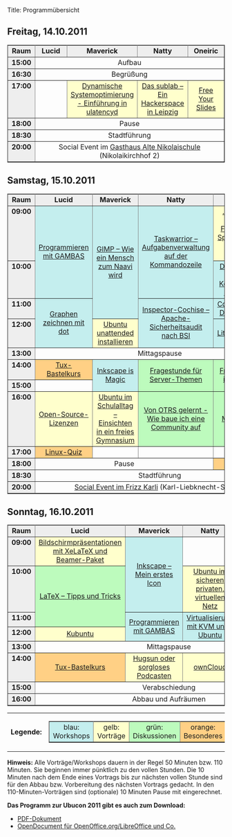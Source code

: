 Title: Programmübersicht


## Freitag, 14.10.2011

<table rules="all" cellspacing="1" cellpadding="3" border="1" width="100%">
<tbody><tr>
<td style="text-align: center; vertical-align: middle; font-weight: bold; background-color: #eeeeee;" width="8%">Raum
</td><td style="text-align: center; vertical-align: middle; font-weight: bold; background-color: #eeeeee;" width="23%">Lucid
</td><td style="text-align: center; vertical-align: middle; font-weight: bold; background-color: #eeeeee;" width="23%">Maverick
</td><td style="text-align: center; vertical-align: middle; font-weight: bold; background-color: #eeeeee;" width="23%">Natty
</td><td style="text-align: center; vertical-align: middle; font-weight: bold; background-color: #eeeeee;" width="23%">Oneiric
</td></tr>
<tr>
<td style="text-align: center; vertical-align: top; font-weight: bold; background-color: #eeeeee;">15:00
</td><td style="text-align: center; vertical-align: middle;" colspan="4">Aufbau
</td></tr>
<tr>
<td style="text-align: center; vertical-align: top; font-weight: bold; background-color: #eeeeee;">16:30
</td><td style="text-align: center; vertical-align: middle;" colspan="4">Begrüßung
</td></tr>
<tr>
<td style="text-align: center; vertical-align: top; font-weight: bold; background-color: #eeeeee;">17:00
</td><td>
        </td>
<td style="text-align: center; vertical-align: middle; background-color: #ffffcc;">
            <a href="/2011/programm/dynamische_systemoptimierung">Dynamische Systemoptimierung - Einführung in ulatencyd</a>
        </td>
<td style="text-align: center; vertical-align: middle; background-color: #ffffcc;">
            <a href="/2011/programm/das_sublab">Das sublab – Ein Hackerspace in Leipzig</a>
        </td>
<td style="text-align: center; vertical-align: middle; background-color: #ffffcc;">
            <a href="/2011/programm/free_your_slides">Free Your Slides</a>
        </td>
</tr>
<tr>
<td style="text-align: center; vertical-align: top; font-weight: bold; background-color: #eeeeee;">18:00
</td><td style="text-align: center; vertical-align: middle;" colspan="4">Pause
</td></tr>
<tr>
<td style="text-align: center; vertical-align: top; font-weight: bold; background-color: #eeeeee;">18:30
</td><td style="text-align: center; vertical-align: middle;" colspan="4">Stadtführung
</td></tr>
<tr>
<td style="text-align: center; vertical-align: top; font-weight: bold; background-color: #eeeeee;">20:00
</td><td style="text-align: center; vertical-align: middle;" colspan="4">Social Event im <a href="http://www.alte-nikolaischule.de/">Gasthaus Alte Nikolaischule</a> (Nikolaikirchhof 2)
</td></tr>
</tbody></table>


## Samstag, 15.10.2011

<table rules="all" cellspacing="1" cellpadding="3" border="1" width="100%">
<tbody><tr>
<td style="text-align: center; vertical-align: middle; font-weight: bold; background-color: #eeeeee;" width="8%">Raum
</td><td style="text-align: center; vertical-align: middle; font-weight: bold; background-color: #eeeeee;" width="23%">Lucid
</td><td style="text-align: center; vertical-align: middle; font-weight: bold; background-color: #eeeeee;" width="23%">Maverick
</td><td style="text-align: center; vertical-align: middle; font-weight: bold; background-color: #eeeeee;" width="23%">Natty
</td><td style="text-align: center; vertical-align: middle; font-weight: bold; background-color: #eeeeee;" width="23%">Oneiric
</td></tr>
<tr>
<td style="text-align: center; vertical-align: top; font-weight: bold; background-color: #eeeeee;">09:00
</td><td style="text-align: center; vertical-align: middle; background-color: #c4eeee;" rowspan="2">
            <a href="/2011/programm/programmieren_mit_gambas">Programmieren mit GAMBAS</a>
        </td>
<td style="text-align: center; vertical-align: middle; background-color: #c4eeee;" rowspan="3">
            <a href="/2011/programm/gimp_wie_ein_mensch_zum_naavi_wird">GIMP – Wie ein Mensch zum Naavi wird</a>
        </td>
<td style="text-align: center; vertical-align: middle; background-color: #c4eeee;" rowspan="2">
            <a href="/2011/programm/taskwarrior">Taskwarrior – Aufgabenverwaltung auf der Kommandozeile</a>
        </td>
<td style="text-align: center; vertical-align: middle; background-color: #ffffcc;">
            <a href="/2011/programm/freie_software_im_spannungsfeld_der_politik_und_gesellschaft"> „Die Freiheit, die ich meine …“ – Freie Software im Spannungsfeld von Politik und Gesellschaft</a>
        </td>
</tr>
<tr>
<td style="text-align: center; vertical-align: top; font-weight: bold; background-color: #eeeeee;">10:00
</td><td style="text-align: center; vertical-align: middle; background-color: #c4eeee;">
            <a href="/2011/programm/du_verstehst_mich_nicht">Du verstehst mich nicht – Kommunikation ist mehr als Reden</a>
        </td>
</tr>
<tr>
<td style="text-align: center; vertical-align: top; font-weight: bold; background-color: #eeeeee;">11:00
</td><td style="text-align: center; vertical-align: middle; background-color: #c4eeee;" rowspan="2">
            <a href="/2011/programm/graphen_zeichnen_mit_dot">Graphen zeichnen mit dot</a>
        </td>
<td style="text-align: center; vertical-align: middle; background-color: #c4eeee;" rowspan="2">
            <a href="/2011/programm/inspector-cochise">Inspector-Cochise – Apache-Sicherheitsaudit nach BSI</a>
        </td>
<td style="text-align: center; vertical-align: middle; background-color: #c4eeee;">
            <a href="/2011/programm/communtu_erstelle_deine_eigene_dvd">Communtu: Erstelle Deine eigene DVD</a>
        </td>
</tr>
<tr>
<td style="text-align: center; vertical-align: top; font-weight: bold; background-color: #eeeeee;">12:00
</td><td style="text-align: center; vertical-align: middle; background-color: #ffffcc;">
            <a href="/2011/programm/ubuntu_unattended_installieren">Ubuntu unattended installieren</a>
        </td>
<td style="text-align: center; vertical-align: middle; background-color: #c4eeee;">
            <a href="programm/biblatex_literaturverwaltung_mit_latex">BibLaTeX – Literaturverwaltung mit LaTeX</a>
        </td>
</tr>
<tr>
<td style="text-align: center; vertical-align: top; font-weight: bold; background-color: #eeeeee;">13:00
</td><td style="text-align: center; vertical-align: middle;" colspan="4">Mittagspause
</td></tr>
<tr>
<td style="text-align: center; vertical-align: top; font-weight: bold; background-color: #eeeeee;">14:00
</td><td style="text-align: center; vertical-align: middle; background-color: #ffd085;">
            <a href="/2011/programm/tux_bastelkurs">Tux-Bastelkurs</a>
        </td>
<td style="text-align: center; vertical-align: middle; background-color: #c4eeee;" rowspan="2">
            <a href="/2011/programm/inkscape_is_magic">Inkscape is Magic</a>
        </td>
<td style="text-align: center; vertical-align: middle; background-color: #bdfbbd;" rowspan="2">
            <a href="/2011/programm/fragestunde_fuer_server-themen">Fragestunde für Server-Themen</a>
        </td>
<td style="text-align: center; vertical-align: middle; background-color: #bdfbbd;" rowspan="2">
            <a href="/2011/programm/freie_projekte_und_ihre_community">Freie Projekte und ihre Community</a>
        </td>
</tr>
<tr>
<td style="text-align: center; vertical-align: top; font-weight: bold; background-color: #eeeeee;">15:00
</td><td>
        </td>
</tr>
<tr>
<td style="text-align: center; vertical-align: top; font-weight: bold; background-color: #eeeeee;">16:00</td>
<td style="text-align: center; vertical-align: middle; background-color: #ffffcc;">
            <a href="/2011/programm/open_source_lizenzen">Open-Source-Lizenzen</a>
        </td>
<td style="text-align: center; vertical-align: middle; background-color: #ffffcc;">
            <a href="/2011/programm/ubuntu_im_schulalltag">Ubuntu im Schulalltag – Einsichten in ein freies Gymnasium</a>
        </td>
<td style="text-align: center; vertical-align: middle; background-color: #bdfbbd;">
            <a href="/2011/programm/learned_from_otrs">Von OTRS gelernt - Wie baue ich eine Community auf</a>
        </td>
<td style="text-align: center; vertical-align: middle; background-color: #bdfbbd;">
            <a href="/2011/programm/ubuntu_messearbeit_und_merchandising">Ubuntu Messearbeit und Merchandising</a>
        </td>
</tr>
<tr>
<td style="text-align: center; vertical-align: top; font-weight: bold; background-color: #eeeeee;">17:00
</td><td style="text-align: center; vertical-align: middle; background-color: #ffd085;">
            <a href="/2011/programm/linux_quiz">Linux-Quiz</a>
        </td>
<td>
        </td>
<td>
        </td>
<td>
        </td>
</tr>
<tr>
<td style="text-align: center; vertical-align: top; font-weight: bold; background-color: #eeeeee;">18:00
</td><td style="text-align: center; vertical-align: middle;" colspan="3">Pause
</td><td style="text-align: center; vertical-align: middle; background-color: #ffd085;">
            <a href="/2011/programm/keysigning">Keysigning</a>
        </td>
</tr>
<tr>
<td style="text-align: center; vertical-align: top; font-weight: bold; background-color: #eeeeee;">18:30
</td><td style="text-align: center; vertical-align: middle;" colspan="4">Stadtführung
</td></tr>
<tr>
<td style="text-align: center; vertical-align: top; font-weight: bold; background-color: #eeeeee;">20:00
</td><td style="text-align: center; vertical-align: middle;" colspan="4"><a href="http://www.frizz-karli.de/">Social Event im Frizz Karli</a> (Karl-Liebknecht-Str. 40)
</td></tr>
</tbody></table>


## Sonntag, 16.10.2011

<table rules="all" cellspacing="1" cellpadding="3" border="1" width="100%">
<tbody><tr>
<td style="text-align: center; vertical-align: middle; font-weight: bold; background-color: #eeeeee;" width="8%">Raum
</td><td style="text-align: center; vertical-align: middle; font-weight: bold; background-color: #eeeeee;" width="23%">Lucid
</td><td style="text-align: center; vertical-align: middle; font-weight: bold; background-color: #eeeeee;" width="23%">Maverick
</td><td style="text-align: center; vertical-align: middle; font-weight: bold; background-color: #eeeeee;" width="23%">Natty
</td><td style="text-align: center; vertical-align: middle; font-weight: bold; background-color: #eeeeee;" width="23%">Oneiric
</td></tr>
<tr>
<td style="text-align: center; vertical-align: top; font-weight: bold; background-color: #eeeeee;">09:00
</td><td style="text-align: center; vertical-align: middle; background-color: #ffffcc;">
            <a href="/2011/programm/bildschirmpraesentationen_mit_xelatex">Bildschirmpräsentationen mit XeLaTeX und Beamer-Paket</a>
        </td>
<td style="text-align: center; vertical-align: middle; background-color: #c4eeee;" rowspan="2">
            <a href="/2011/programm/inkscape_mein_erstes_icon">Inkscape – Mein erstes Icon</a>
        </td>
<td>
        </td>
<td>
        </td>
</tr>
<tr>
<td style="text-align: center; vertical-align: top; font-weight: bold; background-color: #eeeeee;">10:00
</td><td style="text-align: center; vertical-align: middle; background-color: #bdfbbd;" rowspan="2">
            <a href="/2011/programm/latex_tipps_und_tricks">LaTeX – Tipps und Tricks</a>
        </td>
<td style="text-align: center; vertical-align: middle; background-color: #ffffcc;">
            <a href="/2011/programm/ubuntu_im_sicheren_privaten_virtuellen_netz">Ubuntu im sicheren privaten, virtuellen Netz</a>
        </td>
<td style="text-align: center; vertical-align: middle; background-color: #ffffcc;">
            <a href="/2011/programm/offene_arbeitsumgebung">Offene Arbeitsumgebung – Der agile Desktop für IT-Prof</a>
        </td>
</tr>
<tr>
<td style="text-align: center; vertical-align: top; font-weight: bold; background-color: #eeeeee;">11:00
</td><td style="text-align: center; vertical-align: middle; background-color: #c4eeee;" rowspan="2">
            <a href="/2011/programm/programmieren_mit_gambas">Programmieren mit GAMBAS</a>
        </td>
<td style="text-align: center; vertical-align: middle; background-color: #c4eeee;" rowspan="2">
            <a href="/2011/programm/virtualisierung_mit_kvm">Virtualisierung mit KVM unter Ubuntu </a>
        </td>
<td style="text-align: center; vertical-align: middle; background-color: #bdfbbd;" rowspan="2">
            <a href="/2011/programm/quo_vadis_ubuntu_deutschland">Quo vadis Ubuntu Deutschland?</a>
        </td>
</tr>

<tr><td style="text-align: center; vertical-align: top; font-weight: bold; background-color: #eeeeee;">12:00
</td><td style="text-align: center; vertical-align: middle; background-color: #ffffcc;">
            <a href="/2011/programm/kubuntu">Kubuntu</a>
        </td>

</tr><tr>
<td style="text-align: center; vertical-align: top; font-weight: bold; background-color: #eeeeee;">13:00
</td><td style="text-align: center; vertical-align: middle;" colspan="4">Mittagspause
</td></tr>
<tr>
<td style="text-align: center; vertical-align: top; font-weight: bold; background-color: #eeeeee;">14:00
</td><td style="text-align: center; vertical-align: middle; background-color: #ffd085;">
            <a href="/2011/programm/tux_bastelkurs">Tux-Bastelkurs</a>
        </td>
<td style="text-align: center; vertical-align: middle; background-color: #ffffcc;">
            <a href="/2011/programm/hugsun_oder_sorgloses_podcasten">Hugsun oder sorgloses Podcasten</a>
        </td>
<td style="text-align: center; vertical-align: middle; background-color: #ffffcc;">
            <a href="/2011/programm/owncloud">ownCloud</a>
        </td>
<td style="text-align: center; vertical-align: middle; background-color: #ffffcc;">
            <a href="/2011/programm/menschen_reden_anders_als_maschinen">Menschen reden anders als Maschinen</a>
        </td>
</tr>
<tr>
<td style="text-align: center; vertical-align: top; font-weight: bold; background-color: #eeeeee;">15:00
</td><td style="text-align: center; vertical-align: middle;" colspan="4">Verabschiedung
</td></tr>
<tr>
<td style="text-align: center; vertical-align: top; font-weight: bold; background-color: #eeeeee;">16:00
</td><td style="text-align: center; vertical-align: middle;" colspan="4">Abbau und Aufräumen
</td></tr>
</tbody></table>
<table cellspacing="0" cellpadding="10" border="0">
<tbody><tr>
<td style="text-align: center; vertical-align: middle; font-weight: bold;">Legende:</td>
<td style="text-align: center; vertical-align: middle">
<table rules="all" cellspacing="1" cellpadding="3" border="1">
<tbody><tr>
<td style="text-align: center; vertical-align: middle; background-color: #c4eeee;">
            blau: Workshops
        </td>
<td style="text-align: center; vertical-align: middle; background-color: #ffffcc;">
            gelb: Vorträge
        </td>
<td style="text-align: center; vertical-align: middle; background-color: #bdfbbd;">
           grün: Diskussionen
        </td>
<td style="text-align: center; vertical-align: middle; background-color: #ffd085;">
            orange: Besonderes
        </td>
</tr>
</tbody></table>
</td>
</tr>
</tbody></table>

**Hinweis:** Alle Vorträge/Workshops dauern in der Regel 50 Minuten
bzw. 110 Minuten. Sie beginnen immer pünktlich zu den vollen Stunden.
Die 10 Minuten nach dem Ende eines Vortrags bis zur nächsten vollen
Stunde sind für den Abbau bzw. Vorbereitung des nächsten Vortrags
gedacht. In den 110-Minuten-Vorträgen sind (optionale) 10 Minuten
Pause mit eingerechnet.

**Das Programm zur Ubucon 2011 gibt es auch zum Download:**

 * [PDF-Dokument]({filename}/files/Ubucon-2011-Programm_5.pdf)
 * [OpenDocument für OpenOffice.org/LibreOffice und Co.]({filename}/files/Ubucon-2011-Programm_2.ods)
